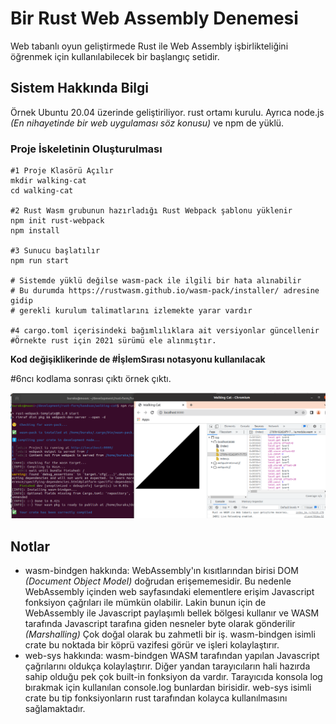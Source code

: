 # Bir Rust Web Assembly Denemesi

Web tabanlı oyun geliştirmede Rust ile Web Assembly işbirlikteliğini öğrenmek için kullanılabilecek bir başlangıç setidir.

## Sistem Hakkında Bilgi

Örnek Ubuntu 20.04 üzerinde geliştiriliyor. rust ortamı kurulu. Ayrıca node.js *(En nihayetinde bir web uygulaması söz konusu)* ve npm de yüklü.

### Proje İskeletinin Oluşturulması

```shell
#1 Proje Klasörü Açılır
mkdir walking-cat
cd walking-cat

#2 Rust Wasm grubunun hazırladığı Rust Webpack şablonu yüklenir
npm init rust-webpack
npm install

#3 Sunucu başlatılır
npm run start

# Sistemde yüklü değilse wasm-pack ile ilgili bir hata alınabilir
# Bu durumda https://rustwasm.github.io/wasm-pack/installer/ adresine gidip
# gerekli kurulum talimatlarını izlemekte yarar vardır

#4 cargo.toml içerisindeki bağımlılıklara ait versiyonlar güncellenir
#Örnekte rust için 2021 sürümü ele alınmıştır.
```

**Kod değişiklikerinde de #İşlemSırası notasyonu kullanılacak**

#6ncı kodlama sonrası çıktı örnek çıktı.

![../images/walking_cat_01.png](../images/walking_cat_01.png)

## Notlar

- wasm-bindgen hakkında: WebAssembly'ın kısıtlarından birisi DOM *(Document Object Model)* doğrudan erişememesidir. Bu nedenle WebAssembly içinden web sayfasındaki elementlere erişim Javascript fonksiyon çağrıları ile mümkün olabilir. Lakin bunun için de WebAssembly ile Javascript paylaşımlı bellek bölgesi kullanır ve WASM tarafında Javascript tarafına giden nesneler byte olarak gönderilir *(Marshalling)* Çok doğal olarak bu zahmetli bir iş. wasm-bindgen isimli crate bu noktada bir köprü vazifesi görür ve işleri kolaylaştırır.
- web-sys hakkında: wasm-bindgen WASM tarafından yapılan Javascript çağrılarını oldukça kolaylaştırır. Diğer yandan tarayıcıların hali hazırda sahip olduğu pek çok built-in fonksiyon da vardır. Tarayıcıda konsola log bırakmak için kullanılan console.log bunlardan birisidir. web-sys isimli crate bu tip fonksiyonların rust tarafından kolayca kullanılmasını sağlamaktadır.

